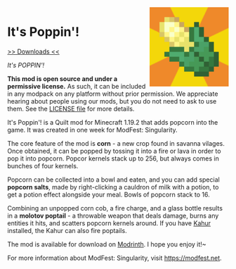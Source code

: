 <img src="icon.png" align="right" width="180px"/>

# It's Poppin'!


[>> Downloads <<](https://github.com/LemmaEOF/ItsPoppin/releases)

*It's POPPIN'!*

**This mod is open source and under a permissive license.** As such, it can be included in any modpack on any platform without prior permission. We appreciate hearing about people using our mods, but you do not need to ask to use them. See the [LICENSE file](LICENSE) for more details.

It's Poppin'! is a Quilt mod for Minecraft 1.19.2 that adds popcorn into the game. It was created in one week for ModFest: Singularity.

The core feature of the mod is **corn** - a new crop found in savanna vilages. Once obtained, it can be popped by tossing it into a fire or lava in order to pop it into popcorn. Popcor kernels stack up to 256, but always comes in bunches of four kernels.

Popcorn can be collected into a bowl and eaten, and you can add special **popcorn salts**, made by right-clicking a cauldron of milk with a potion, to get a potion effect alongside your meal. Bowls of popcorn stack to 16.

Combining an unpopped corn cob, a fire charge, and a glass bottle results in a **molotov poptail** - a throwable weapon that deals damage, burns any entities it hits, and scatters popcorn kernels around. If you have [Kahur](https://modrinth.com/mod/kahur) installed, the Kahur can also fire poptails.

The mod is available for download on [Modrinth](https://modrinth.com/mod/itspoppin). I hope you enjoy it!~

For more information about ModFest: Singularity, visit https://modfest.net.